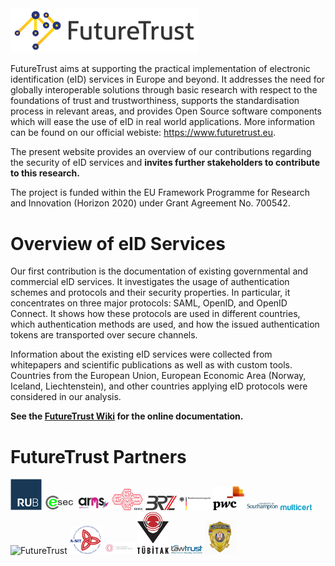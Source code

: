 <img src="https://github.com/RUB-NDS/FutureTrust/blob/master/images/futuretrust.jpg" width="300" alt="FutureTrust">

FutureTrust aims at supporting the practical implementation of electronic identification (eID) services in Europe and beyond. It addresses the need for globally interoperable solutions through basic research with respect to the foundations of trust and trustworthiness, supports the standardisation process in relevant areas, and provides Open Source software components which will ease the use of eID in real world applications. More information can be found on our official webiste: https://www.futuretrust.eu.

The present website provides an overview of our contributions regarding the security of eID services and **invites further stakeholders to contribute to this research.** 

The project is funded within the EU Framework Programme for Research and Innovation (Horizon 2020) under Grant Agreement No. 700542.


# Overview of eID Services

Our first contribution is the documentation of existing governmental and commercial eID services. It investigates the usage of authentication schemes and protocols and their security properties. In particular, it concentrates on three major protocols: SAML, OpenID, and OpenID Connect. It shows how these protocols are used in different countries, which authentication methods are used, and how the issued authentication tokens are transported over secure channels.

Information about the existing eID services were collected from whitepapers and scientific publications as well as with custom tools. Countries from the European Union, European Economic Area (Norway, Iceland, Liechtenstein), and other countries applying eID protocols were considered in our analysis.

**See the [FutureTrust Wiki](https://github.com/RUB-NDS/FutureTrust/wiki) for the online documentation.**

# FutureTrust Partners

<img src="https://github.com/RUB-NDS/FutureTrust/blob/master/images/rub.png" width="50" alt="FutureTrust">
<img src="https://github.com/RUB-NDS/FutureTrust/blob/master/images/ecsec.png" width="50" alt="FutureTrust">
<img src="https://github.com/RUB-NDS/FutureTrust/blob/master/images/arhs.png" width="50" alt="FutureTrust">
<img src="https://github.com/RUB-NDS/FutureTrust/blob/master/images/eema.png" width="50" alt="FutureTrust">
<img src="https://github.com/RUB-NDS/FutureTrust/blob/master/images/brz.png" width="50" alt="FutureTrust">
<img src="https://github.com/RUB-NDS/FutureTrust/blob/master/images/bva.png" width="50" alt="FutureTrust">
<img src="https://github.com/RUB-NDS/FutureTrust/blob/master/images/pwc.png" width="50" alt="FutureTrust">
<img src="https://github.com/RUB-NDS/FutureTrust/blob/master/images/soton.png" width="50" alt="FutureTrust">
<img src="https://github.com/RUB-NDS/FutureTrust/blob/master/images/multicert.png" width="50" alt="FutureTrust">
<img src="https://github.com/RUB-NDS/FutureTrust/blob/master/images/trustable.png" width="50" alt="FutureTrust">
<img src="https://github.com/RUB-NDS/FutureTrust/blob/master/images/asit.png" width="50" alt="FutureTrust">
<img src="https://github.com/RUB-NDS/FutureTrust/blob/master/images/psda.jpg" width="50" alt="FutureTrust">
<img src="https://github.com/RUB-NDS/FutureTrust/blob/master/images/tubitak.png" width="50" alt="FutureTrust">
<img src="https://github.com/RUB-NDS/FutureTrust/blob/master/images/lawtrust.jpg" width="50" alt="FutureTrust">
<img src="https://github.com/RUB-NDS/FutureTrust/blob/master/images/mup.png" width="50" alt="FutureTrust">
